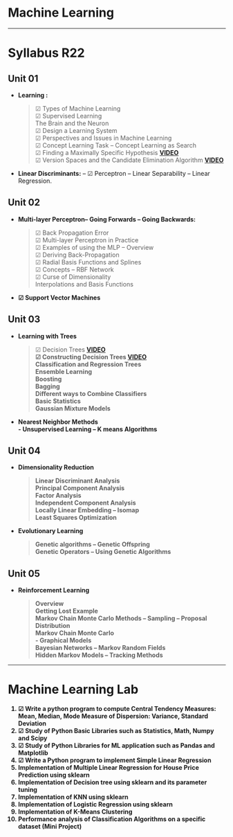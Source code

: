 # Machine Learning
<hr/>

# Syllabus R22

## Unit 01<br/>
- <b>Learning :</b><br/>
  > &#x2611; Types of Machine Learning<br/>
  > &#x2611; Supervised Learning<br/>
  > The Brain and the Neuron<br/>
  > &#9745; Design a Learning System<br/>
  > &#x2611; Perspectives and Issues in Machine Learning<br/>
  > &#x2611; Concept Learning Task – Concept Learning as Search<br/>
  > &#x2611; Finding a Maximally Specific Hypothesis <b>[VIDEO](https://www.youtube.com/watch?v=O6vwN74aSGY&t=10s)</b><br/>
  > &#x2611; Version Spaces and the Candidate Elimination Algorithm <b>[VIDEO](https://www.youtube.com/watch?v=O2wYwFOMQ24)</b><br/>
- <b>Linear Discriminants:</b> – &#x2611; Perceptron – Linear Separability – Linear Regression.<br/>

## Unit 02<br/>
- <b>Multi-layer Perceptron– Going Forwards – Going Backwards:</b><br/>
  > &#x2611; Back Propagation Error<br/>
  > &#x2611; Multi-layer Perceptron in Practice<br/>
  > &#x2611; Examples of using the MLP – Overview<br/>
  >&#x2611;  Deriving Back-Propagation<br/>
  > &#x2611; Radial Basis Functions and Splines<br/>
  > &#x2611; Concepts – RBF Network<br/>
  > &#x2611; Curse of Dimensionality<br/>
  > Interpolations and Basis Functions<br/>
- <b>&#x2611; Support Vector Machines</b><br/>

## Unit 03<br/>
- <b>Learning with Trees</b><br/>
  > &#x2611; Decision Trees <b>[VIDEO](https://youtu.be/K-oGwFoCGU0?si=HX9u8qmMnH91Qf1H)<br/>
  > &#x2611; Constructing Decision Trees <b>[VIDEO](https://youtu.be/coOTEc-0OGw?si=fSvD270kAAS9k-Pp)</b><br/>
  > Classification and Regression Trees<br/>
  > Ensemble Learning<br/>
  > Boosting<br/>
  > Bagging<br/>
  > Different ways to Combine Classifiers<br/>
  > Basic Statistics<br/>
  > Gaussian Mixture Models<br/>
- <b>Nearest Neighbor Methods</b><br/>
-<b> Unsupervised Learning</b> – K means Algorithms<br/>

## Unit 04<br/>
- <b>Dimensionality Reduction</b><br/>
  > Linear Discriminant Analysis<br/>
  > Principal Component Analysis<br/>
  > Factor Analysis<br/>
  > Independent Component Analysis<br/>
  > Locally Linear Embedding – Isomap<br/>
  > Least Squares Optimization<br/>
- <b>Evolutionary Learning</b><br/>
  > Genetic algorithms – Genetic Offspring<br/>
  > Genetic Operators – Using Genetic Algorithms<br/>
  
## Unit 05<br/>
- <b>Reinforcement Learning</b><br/>
  > Overview<br/>
  > Getting Lost Example<br/>
  > Markov Chain Monte Carlo Methods – Sampling – Proposal Distribution<br/>
  > Markov Chain Monte Carlo<br/>
-<b> Graphical Models</b><br/>
  > Bayesian Networks – Markov Random Fields<br/>
  > Hidden Markov Models – Tracking Methods<br/>

<hr/>

# Machine Learning Lab
1. &#x2611; Write a python program to compute Central Tendency Measures: Mean, Median, Mode Measure of Dispersion: Variance, Standard Deviation
2. &#x2611; Study of Python Basic Libraries such as Statistics, Math, Numpy and Scipy
3. &#x2611; Study of Python Libraries for ML application such as Pandas and Matplotlib
4. &#x2611; Write a Python program to implement Simple <b> Linear Regression </b>
5. Implementation of <b> Multiple Linear Regression</b> for House Price Prediction using sklearn
6. Implementation of <b> Decision tree </b>using sklearn and its parameter tuning
7. Implementation of <b> KNN </b>using sklearn
8. Implementation of  <b>Logistic Regression</b> using sklearn
9. Implementation of <b> K-Means</b> Clustering
10. Performance analysis of Classification Algorithms on a specific dataset (Mini Project)
